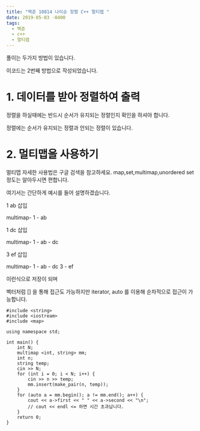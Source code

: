 ```yaml
---
title: "백준 10814 나이순 정렬 C++ 멀티맵 "
date: 2019-05-03 -0400
tags: 
  - 백준
  - c++
  - 멀티맵
---
```


풀이는 두가지 방법이 있습니다. 

이코드는 2번째 방법으로 작성되었습니다. 


# 1. 데이터를 받아 정렬하여 출력

정렬을 하실때에는 반드시 순서가 유지되는 정렬인지 확인을 하셔야 합니다. 

정렬에는 순서가 유지되는 정렬과 안되는 정렬이 있습니다. 

# 2. 멀티맵을 사용하기

멀티맵 자세한 사용법은 구글 검색을 참고하세요. map,set,multimap,unordered set 정도는 알아두시면 편합니다.

여기서는 간단하게 예시를 들어 설명하겠습니다. 


1 ab 삽입

multimap-
1 - ab

1 dc 삽입

multimap-
1 - ab - dc

3 ef 삽입

multimap-
1 - ab - dc
3 - ef

이런식으로 저장이 되며

벡터처럼 [] 을 통해 접근도 가능하지만
iterator, auto 를 이용해 순차적으로 접근이 가능합니다.


```
#include <string>
#include <iostream>
#include <map>

using namespace std;

int main() {
	int N;
	multimap <int, string> mm;
	int n;
	string temp;
	cin >> N;
	for (int i = 0; i < N; i++) {
		cin >> n >> temp; 
		mm.insert(make_pair(n, temp));
	}
	for (auto a = mm.begin(); a != mm.end(); a++) {
		cout << a->first << " " << a->second << "\n";
		// cout << endl <= 하면 시간 초과납니다. 
	}
	return 0; 
}
```
